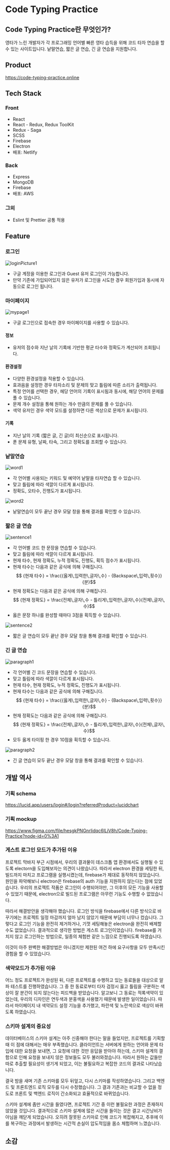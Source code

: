 # Code Typing Practice

## Code Typing Practice란 무엇인가?

영타가 느린 개발자가 각 프로그래밍 언어별 빠른 영타 습득을 위해
코드 타자 연습을 할 수 있는 사이트입니다.
낱말연습, 짧은 글 연습, 긴 글 연습을 지원합니다.

## Product

https://code-typing-practice.online

## Tech Stack

### Front

- React
- React - Redux, Redux ToolKit
- Redux - Saga
- SCSS
- Firebase
- Electron
- 배포: Netlify

### Back

- Express
- MongoDB
- Firebase
- 배포: AWS

### 그외

- Eslint 및 Prettier 공통 적용

## Feature

### 로그인

![loginPicture1](/readme_assets/login_1.JPG)

- 구글 계정을 이용한 로그인과 Guest 유저 로그인이 가능합니다.
- 만약 기존에 가입되어있지 않은 유저가 로그인을 시도한 경우 회원가입과 동시에 자동으로 로그인 됩니다.

### 마이페이지

![mypage1](/readme_assets/mypage_1.JPG)

- 구글 로그인으로 접속한 경우 마이페이지를 사용할 수 있습니다.

#### 정보

- 유저의 점수와 지난 날의 기록에 기반한 평균 타수와 정확도가 계산되어 조회됩니다.

#### 환경설정

- 다양한 환경설정을 적용할 수 있습니다.
- 효과음을 설정한 경우 타자소리 및 문제의 맞고 틀림에 따른 소리가 출력됩니다.
- 특정 언어를 선택한 경우, 헤당 언어의 기록이 표시됨과 동시에,
  해당 언어의 문제를 풀 수 있습니다.
- 문제 개수 설정을 통해 원하는 개수 만큼의 문제를 풀 수 있습니다.
- 색약 유저인 경우 색약 모드를 설정하면 다른 색상으로 문제가 표시됩니다.

#### 기록

- 지난 날의 기록 (짧은 글, 긴 글)이 최신순으로 표시됩니다.
- 푼 문제 유형, 날짜, 타속, 그리고 정확도를 조회할 수 있습니다.

### 낱말연습

![word1](/readme_assets//word_1.JPG)

- 각 언어별 사용되는 키워드 및 예약어 낱말을 타자연습 할 수 있습니다.
- 맞고 틀림에 따라 색깔이 다르게 표시됩니다.
- 정확도, 오타수, 진행도가 표시됩니다.

![word2](/readme_assets//word_2.JPG)

- 낱말연습이 모두 끝난 경우 모달 창을 통해 결과를 확인할 수 있습니다.

### 짧은 글 연습

![sentence1](/readme_assets/sentence_1.JPG)

- 각 언어별 코드 한 문장을 연습할 수 있습니다.
- 맞고 틀림에 따라 색깔이 다르게 표시됩니다.
- 현재 타수, 현재 정확도, 누적 정확도, 진행도, 획득 점수가 표시됩니다.
- 현재 타수는 다음과 같은 공식에 의해 구해집니다.
  $$ {현재 타수} = \frac{{옳게\,입력한\,글자\,수} - {Backspace\,입력\,횟수}}{분}$$
- 현재 정확도는 다음과 같은 공식에 의해 구해집니다.
  $$ {현재 정확도} = \frac{전체\,글자\,수 - 틀리게\,입력한\,글자\,수}{전체\,글자\,수}$$
- 옳은 문장 하나를 완성할 때마다 3점을 획득할 수 있습니다.

![sentence2](/readme_assets/sentence_2.JPG)

- 짧은 글 연습이 모두 끝난 경우 모달 창을 통해 결과를 확인할 수 있습니다.

### 긴 글 연습

![paragraph1](/readme_assets/paragraph_1.JPG)

- 각 언어별 긴 코드 문장을 연습할 수 있습니다.
- 맞고 틀림에 따라 색깔이 다르게 표시됩니다.
- 현재 타수, 현재 정확도, 누적 정확도, 진행도가 표시됩니다.
- 현재 타수는 다음과 같은 공식에 의해 구해집니다.
  $$ {현재 타수} = \frac{{옳게\,입력한\,글자\,수} - {Backspace\,입력\,횟수}}{분}$$
- 현재 정확도는 다음과 같은 공식에 의해 구해집니다.
  $$ {현재 정확도} = \frac{전체\,글자\,수 - 틀리게\,입력한\,글자\,수}{전체\,글자\,수}$$
- 모두 옳게 타이핑 한 경우 10점을 획득할 수 있습니다.

![paragraph2](/readme_assets/paragraph_2.JPG)

- 긴 글 연습이 모두 끝난 경우 모달 창을 통해 결과를 확인할 수 있습니다.

## 개발 역사

### 기획 schema

https://lucid.app/users/login#/login?referredProduct=lucidchart

### 기획 mockup

https://www.figma.com/file/hesgkPNGnrlidqc6lLjV8h/Code-Typing-Practice?node-id=0%3A1

### 게스트 로그인 모드가 추가된 이유

프로젝트 막바지 부근 시점에서, 우리의 결과물이 데스크톱 앱 환경에서도 실행될 수 있도록 electorn을 도입해보자는 의견이 나왔습니다.
따라서 electron 환경을 세팅한 뒤, 빌드까지 마치고 프로그램을 실행시켰는데, firebase가 제대로 동작하지 않았습니다.
원인을 파악해보니 electron은 firebase의 auth 기능을 지원하지 않는다는 점에 있었습니다.
우리의 프로젝트 작품은 로그인이 수행되어야만, 그 이후의 모든 기능을 사용할 수 있었기 때문에, electron으로 빌드된 프로그램은 아무런 기능도 수행할 수 없었습니다.

따라서 해결방안을 생각해야 했습니다.
로그인 방식을 firebase에서 다른 방식으로 바꾸기에는 프로젝트 일정 마감까지 얼마 남지 않았기 때문에 부담이 너무나 컸습니다.
그렇다고 로그인 기능을 완전히 제거하거나, 기껏 세팅해놓은 electron을 완전히 배제할 수도 없었습니다.
결과적으로 생각한 방법은 게스트 로그인이었습니다.
firebase를 거치지 않고 로그인하는 방법으로, 일종의 체험판 같은 느낌으로 진행되도록 하였습니다.

이것이 아주 완벽한 해결방법은 아니겠지만
제한된 여건 하에 요구사항을 모두 만족시킨 경험을 할 수 있었습니다.

### 색약모드가 추가된 이유

어느 정도 프로젝트가 완성된 뒤, 다른 프로젝트를 수행하고 있는 동료들을 대상으로 알파 테스트를 진행하였습니다.
그 중 한 동료로부터 타자 검정시 옳고 틀림을 구분하는 색상이 잘 분간이 되지 않는다는 피드백을 받았습니다.
알고보니 그 동료는 적록색약이 있었는데, 우리의 디자인은 연두색과 분홍색을 사용했기 때문에 발생한 일이었습니다.
따라서 마이페이지 내 색약모드 설정 기능을 추가했고, 파란색 및 노란색으로 색상이 바뀌도록 하였습니다.

### 스키마 설계의 중요성

데이터베이스의 스키마 설계는 아주 신중해야 한다는 말을 들었지만, 프로젝트를 기획할 때 이 점에 대해서는 매우 부족했습니다.
클라이언트는 서버에게 원하는 언어와 문제 타입에 대한 요청을 보내면, 그 요청에 대한 것만 응답을 받아야 하는데,
스키마 설계의 결함으로 인해 요청을 보내지 않은 정보들도 모두 불러와졌습니다.
따라서 원하는 값들만 따로 추출할 필요성이 생기게 되었고, 이는 불필요하고 복잡한 코드의 결과로 나타났습니다.

결국 밤을 새며 기존 스키마를 모두 뒤엎고, 다시 스키마를 작성하였습니다.
그리고 백엔드 및 프론트엔드 로직 모두를 다시 수정했습니다.
그 결과 기존과는 비교할 수 없을 정도로 프론트 및 백엔드 로직이 간소화되고 효율적으로 바뀌었습니다.

스키마 설계에 좀만 시간을 들였다면, 프로젝트 기간 중 이런 불필요한 과정은 존재하지 않았을 것입니다.
결과적으로 스키마 설계에 많은 시간을 들이는 것은 결고 시간낭비가 아님을 깨닫게 되었습니다.
오히려 잘못된 스키마로 인해 코드가 복잡해지고, 추후에 이를 복구하는 과정에서 발생하는 시간적 손실이 압도적임을 몸소 체험하며 느꼈습니다.

## 소감
